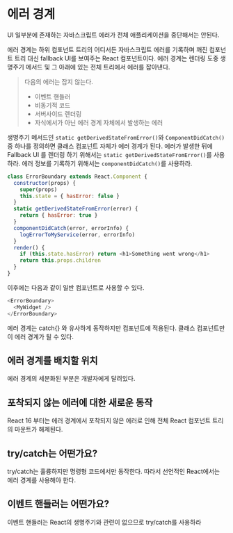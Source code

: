 # 에러 경계

UI 일부분에 존재하는 자바스크립트 에러가 전체 애플리케이션을 중단해서는 안된다.

에러 경계는 하위 컴포넌트 트리의 어디서든 자바스크립트 에러를 기록하며 깨진 컴포넌트 트리 대신 fallback UI를 보여주는 React 컴포넌트이다. 에러 경계는 렌더링 도중 생명주기 메서드 및 그 아래에 있는 전체 트리에서 에러를 잡아낸다.

> 다음의 에러는 잡지 않는다.
>
> - 이벤트 핸들러
> - 비동기적 코드
> - 서버사이드 렌더링
> - 자식에서가 아닌 에러 경계 자체에서 발생하는 에러

생명주기 메서드인 `static getDerivedStateFromError()`와 `ComponentDidCatch()` 중 하나를 정의하면 클래스 컴포넌트 자체가 에러 경계가 된다. 에러가 발생한 뒤에 Fallback UI 를 렌더링 하기 위해서는 `static getDerivedStateFromError()`를 사용하라. 에러 정보를 기록하기 위해서는 `componentDidCatch()`를 사용하라.

```javascript
class ErrorBoundary extends React.Component {
  constructor(props) {
    super(props)
    this.state = { hasError: false }
  }
  static getDerivedStateFromError(error) {
    return { hasError: true }
  }
  componentDidCatch(error, errorInfo) {
    logErrorToMyService(error, errorInfo)
  }
  render() {
    if (this.state.hasError) return <h1>Something went wrong</h1>
    return this.props.children
  }
}
```

이후에는 다음과 같이 일반 컴포넌트로 사용할 수 있다.

```javascript
<ErrorBoundary>
  <MyWidget />
</ErrorBoundary>
```

에러 경계는 catch{} 와 유사하게 동작하지만 컴포넌트에 적용된다. 클래스 컴포넌트만이 에러 경계가 될 수 있다.

## 에러 경계를 배치할 위치

에러 경계의 세분화된 부분은 개발자에게 달려있다.

## 포착되지 않는 에러에 대한 새로운 동작

React 16 부터는 에러 경계에서 포착되지 않은 에러로 인해 전체 React 컴포넌트 트리의 마운트가 해제된다.

## try/catch는 어떤가요?

try/catch는 훌륭하지만 명령형 코드에서만 동작한다.
따라서 선언적인 React에서는 에러 경계를 사용해야 한다.

## 이벤트 핸들러는 어떤가요?

이벤트 핸들러는 React의 생명주기와 관련이 없으므로 try/catch를 사용하라
